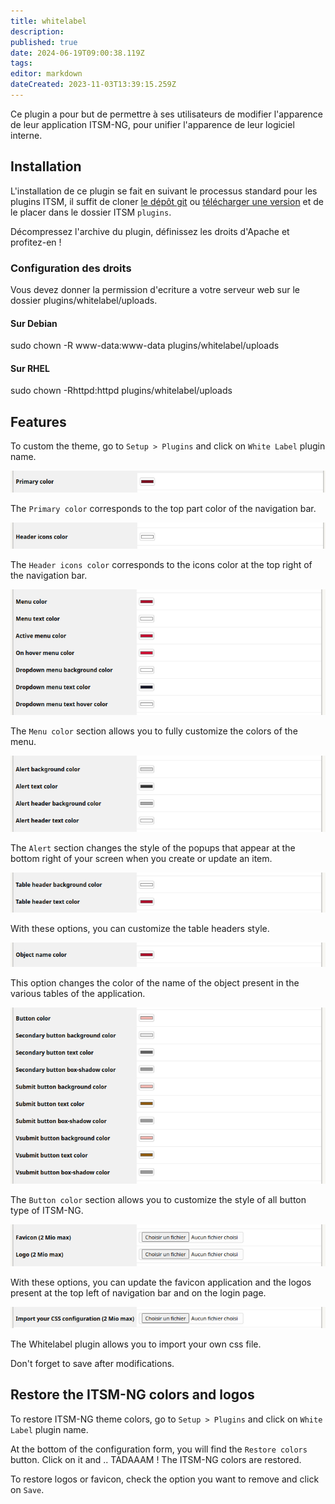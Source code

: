 ```yaml
---
title: whitelabel
description: 
published: true
date: 2024-06-19T09:00:38.119Z
tags: 
editor: markdown
dateCreated: 2023-11-03T13:39:15.259Z
---
```


Ce plugin a pour but de permettre à ses utilisateurs de modifier l'apparence de leur application ITSM-NG, pour unifier l'apparence de leur logiciel interne.

## Installation

L'installation de ce plugin se fait en suivant le processus standard pour les plugins ITSM, il suffit de cloner [le dépôt git](https://github.com/itsmng/whitelabel) ou [télécharger une version](https://github.com/itsmng/whitelabel/releases) et de le placer dans le dossier ITSM `plugins`.

Décompressez l'archive du plugin, définissez les droits d'Apache et profitez-en !

### Configuration des droits
Vous devez donner la permission d'ecriture a votre serveur web sur le dossier plugins/whitelabel/uploads.

#### Sur Debian
sudo chown -R www-data:www-data plugins/whitelabel/uploads
#### Sur RHEL
sudo chown -Rhttpd:httpd plugins/whitelabel/uploads


## Features

To custom the theme, go to `Setup > Plugins` and click on `White Label` plugin name.

![](/files/img/plugins/whitelabel/whitelabel_primary_color.png)

The `Primary color` corresponds to the top part color of the navigation bar.

![](/files/img/plugins/whitelabel/whitelabel_icon_color.png)

The `Header icons color` corresponds to the icons color at the top right of the navigation bar.

![](/files/img/plugins/whitelabel/whitelabel_menu_color.png)

The `Menu color` section allows you to fully customize the colors of the menu.

![](/files/img/plugins/whitelabel/whitelabel_alert_color.png)

The `Alert` section changes the style of the popups that appear at the bottom right of your screen when you create or update an item.

![](/files/img/plugins/whitelabel/whitelabel_tableheader_color.png)

With these options, you can customize the table headers style.

![](/files/img/plugins/whitelabel/whitelabel_objectname_color.png)

This option changes the color of the name of the object present in the various tables of the application.

![](/files/img/plugins/whitelabel/whitelabel_button_color.png)

The `Button color` section allows you to customize the style of all button type of ITSM-NG.

![](/files/img/plugins/whitelabel/whitelabel_img.png)

With these options, you can update the favicon application and the logos present at the top left of navigation bar and on the login page.

![](/files/img/plugins/whitelabel/whitelabel_import_css.png)

The Whitelabel plugin allows you to import your own css file.

Don't forget to save after modifications.

## Restore the ITSM-NG colors and logos

To restore ITSM-NG theme colors, go to `Setup > Plugins` and click on `White Label` plugin name.

At the bottom of the configuration form, you will find the `Restore colors` button. Click on it and .. TADAAAM ! The ITSM-NG colors are restored.

To restore logos or favicon, check the option you want to remove and click on `Save`.